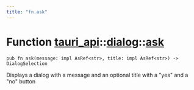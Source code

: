```yaml
---
title: "fn.ask"
---
```


# Function [tauri_api](/docs/api/rust/tauri_api/../index.html)::​[dialog](/docs/api/rust/tauri_api/index.html)::​[ask](/docs/api/rust/tauri_api/)

    pub fn ask(message: impl AsRef<str>, title: impl AsRef<str>) -> DialogSelection

Displays a dialog with a message and an optional title with a "yes" and a "no" button
